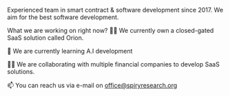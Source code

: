 Experienced team in smart contract & software development since 2017. We aim for the best software development.

What we are working on right now?
👩‍💻 We currently own a closed-gated SaaS solution called Orion.

🧠 We are currently learning A.I development

👯‍♀️ We are collaborating with multiple financial companies to develop SaaS solutions.

📫 You can reach us via e-mail on office@spiryresearch.org
